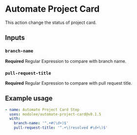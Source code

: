 # Automate Project Card

This action change the status of project card.

## Inputs

### `branch-name`

**Required** Regular Expression to compare with branch name.

### `pull-request-title`

**Required** Regular Expression to compare with pull request title.

## Example usage

```yml
- name: Automate Project Card Step
  uses: modolee/automate-project-card@v0.1.5
  with:
    branch-name: '^.+#(\d+)$'
    pull-request-title: '^.+\(resolved #\d+\)$'
```
